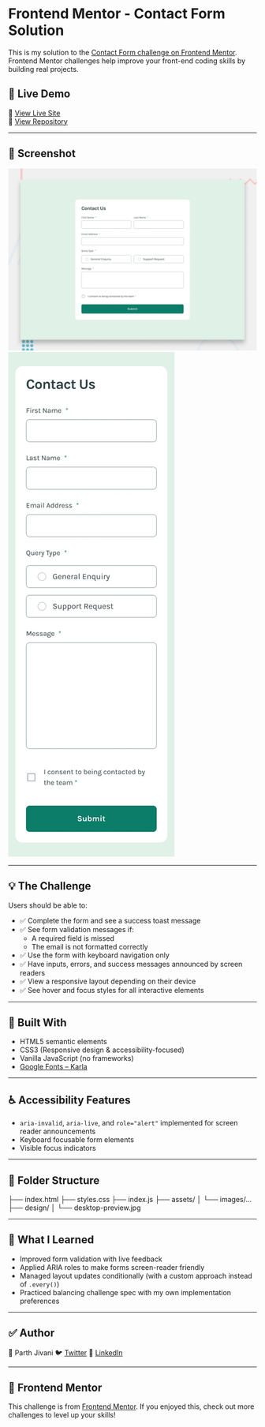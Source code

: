 # Frontend Mentor - Contact Form Solution

This is my solution to the [Contact Form challenge on Frontend Mentor](https://www.frontendmentor.io/challenges/contact-form--VpeYn3Jd). Frontend Mentor challenges help improve your front-end coding skills by building real projects.

## 🚀 Live Demo

🔗 [View Live Site](https://contactformbypj.netlify.com)  
📁 [View Repository](https://github.com/jivaniparth/frontend-mentor/contact-form)

---

## 📸 Screenshot

![Desktop Preview](./design/desktop-preview.jpg)
![Mobile Preview](./design/mobile-design.jpg)

---

## 💡 The Challenge

Users should be able to:

- ✅ Complete the form and see a success toast message
- ✅ See form validation messages if:
  - A required field is missed
  - The email is not formatted correctly
- ✅ Use the form with keyboard navigation only
- ✅ Have inputs, errors, and success messages announced by screen readers
- ✅ View a responsive layout depending on their device
- ✅ See hover and focus styles for all interactive elements

---

## 🔨 Built With

- HTML5 semantic elements
- CSS3 (Responsive design & accessibility-focused)
- Vanilla JavaScript (no frameworks)
- [Google Fonts – Karla](https://fonts.google.com/specimen/Karla)

---

## ♿ Accessibility Features

- `aria-invalid`, `aria-live`, and `role="alert"` implemented for screen reader announcements
- Keyboard focusable form elements
- Visible focus indicators

---

## 📁 Folder Structure

├── index.html
├── styles.css
├── index.js
├── assets/
│ └── images/...
├── design/
│ └── desktop-preview.jpg

---

## 💭 What I Learned

- Improved form validation with live feedback
- Applied ARIA roles to make forms screen-reader friendly
- Managed layout updates conditionally (with a custom approach instead of `.every()`)
- Practiced balancing challenge spec with my own implementation preferences

---

## ✅ Author

👤 Parth Jivani
🐦 [Twitter](https://x.com/parthsjivani)
💼 [LinkedIn](https://linkedin.com/in/parthsjivani)

---

## 🎯 Frontend Mentor

This challenge is from [Frontend Mentor](https://www.frontendmentor.io/). If you enjoyed this, check out more challenges to level up your skills!
